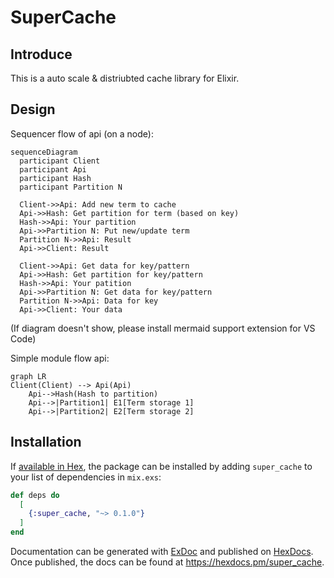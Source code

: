 # SuperCache

## Introduce

This is a auto scale & distriubted cache library for Elixir.

## Design

 Sequencer flow of api (on a node):

```mermaid
sequenceDiagram
  participant Client
  participant Api
  participant Hash
  participant Partition N

  Client->>Api: Add new term to cache
  Api->>Hash: Get partition for term (based on key)
  Hash->>Api: Your partition
  Api->>Partition N: Put new/update term
  Partition N->>Api: Result
  Api->>Client: Result
  
  Client->>Api: Get data for key/pattern
  Api->>Hash: Get partition for key/pattern
  Hash->>Api: Your patition
  Api->>Partition N: Get data for key/pattern
  Partition N->>Api: Data for key
  Api->>Client: Your data
```

(If diagram doesn't show, please install mermaid support extension for VS Code)

Simple module flow api:

```mermaid
graph LR
Client(Client) --> Api(Api)
    Api-->Hash(Hash to partition)
    Api-->|Partition1| E1[Term storage 1]
    Api-->|Partition2| E2[Term storage 2]
```

## Installation

If [available in Hex](https://hex.pm/docs/publish), the package can be installed
by adding `super_cache` to your list of dependencies in `mix.exs`:

```elixir
def deps do
  [
    {:super_cache, "~> 0.1.0"}
  ]
end
```

Documentation can be generated with [ExDoc](https://github.com/elixir-lang/ex_doc)
and published on [HexDocs](https://hexdocs.pm). Once published, the docs can
be found at <https://hexdocs.pm/super_cache>.

